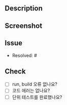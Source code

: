 ## Description
<!-- 설명을 작성하세요. -->

## Screenshot
<!-- 화면 스크린샷 찍어주세요. -->

## Issue
- Resolved: #

## Check
- [ ] run, build 오류 없나요?
- [ ] 코드 에러는 없나요?
- [ ] 단위 테스트를 완료했나요?
